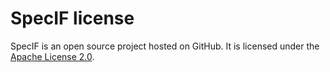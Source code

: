 ﻿# SpecIF license

SpecIF is an open source project hosted on GitHub. It is licensed under the <a href="https://github.com/GfSE/SpecIF/blob/master/LICENSE" target="_blank">Apache License 2.0</a>.